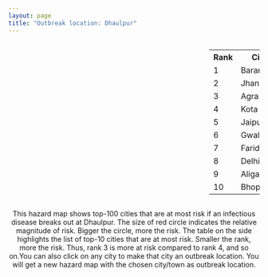 ```yaml
---
layout: page
title: "Outbreak location: Dhaulpur"
---
```

<div style="width: 100%; overflow: auto;">
<div style="width: 75%; float: left;">
<div id="mapid">
<script src="https://buda-magenta.github.io/hazard_map/load_map.js"></script>

<script>
var marker_outbreak = L.marker([26.653396, 77.624206],{"autoPan": true}).addTo(map); marker_outbreak.bindTooltip("Dhaulpur").openTooltip();

var circle_1 = L.circle([24.917151, 76.696403], {"pane": "markerPane", "color": "red", "fill": true, "fillOpacity": 0.2, "fillRule": "evenodd", "lineCap": "round", "lineJoin": "round", "opacity": 1.0, "radius": 187803, "stroke": true, "weight": 3}).addTo(map);
circle_1.bindTooltip("Baran<br>rank: 1<br>hazard index: 0.187804")
circle_1.bindPopup('<a href="https://buda-magenta.github.io/hazard_map/Baran">Baran</a>')

var circle_2 = L.circle([25.531031, 78.652689], {"pane": "markerPane", "color": "red", "fill": true, "fillOpacity": 0.2, "fillRule": "evenodd", "lineCap": "round", "lineJoin": "round", "opacity": 1.0, "radius": 49329, "stroke": true, "weight": 3}).addTo(map);
circle_2.bindTooltip("Jhansi<br>rank: 2<br>hazard index: 0.049329")
circle_2.bindPopup('<a href="https://buda-magenta.github.io/hazard_map/Jhansi">Jhansi</a>')

var circle_3 = L.circle([27.175255, 78.009816], {"pane": "markerPane", "color": "red", "fill": true, "fillOpacity": 0.2, "fillRule": "evenodd", "lineCap": "round", "lineJoin": "round", "opacity": 1.0, "radius": 33053, "stroke": true, "weight": 3}).addTo(map);
circle_3.bindTooltip("Agra<br>rank: 3<br>hazard index: 0.033054")
circle_3.bindPopup('<a href="https://buda-magenta.github.io/hazard_map/Agra">Agra</a>')

var circle_4 = L.circle([25.196826, 76.000893], {"pane": "markerPane", "color": "red", "fill": true, "fillOpacity": 0.2, "fillRule": "evenodd", "lineCap": "round", "lineJoin": "round", "opacity": 1.0, "radius": 30446, "stroke": true, "weight": 3}).addTo(map);
circle_4.bindTooltip("Kota<br>rank: 4<br>hazard index: 0.030446")
circle_4.bindPopup('<a href="https://buda-magenta.github.io/hazard_map/Kota">Kota</a>')

var circle_5 = L.circle([26.915458, 75.818982], {"pane": "markerPane", "color": "red", "fill": true, "fillOpacity": 0.2, "fillRule": "evenodd", "lineCap": "round", "lineJoin": "round", "opacity": 1.0, "radius": 21242, "stroke": true, "weight": 3}).addTo(map);
circle_5.bindTooltip("Jaipur<br>rank: 5<br>hazard index: 0.021242")
circle_5.bindPopup('<a href="https://buda-magenta.github.io/hazard_map/Jaipur">Jaipur</a>')

var circle_6 = L.circle([26.203725, 78.157363], {"pane": "markerPane", "color": "red", "fill": true, "fillOpacity": 0.2, "fillRule": "evenodd", "lineCap": "round", "lineJoin": "round", "opacity": 1.0, "radius": 19194, "stroke": true, "weight": 3}).addTo(map);
circle_6.bindTooltip("Gwalior<br>rank: 6<br>hazard index: 0.019195")
circle_6.bindPopup('<a href="https://buda-magenta.github.io/hazard_map/Gwalior">Gwalior</a>')

var circle_7 = L.circle([28.402979, 77.310384], {"pane": "markerPane", "color": "red", "fill": true, "fillOpacity": 0.2, "fillRule": "evenodd", "lineCap": "round", "lineJoin": "round", "opacity": 1.0, "radius": 9714, "stroke": true, "weight": 3}).addTo(map);
circle_7.bindTooltip("Faridabad<br>rank: 7<br>hazard index: 0.009714")
circle_7.bindPopup('<a href="https://buda-magenta.github.io/hazard_map/Faridabad">Faridabad</a>')

var circle_8 = L.circle([28.651718, 77.221939], {"pane": "markerPane", "color": "red", "fill": true, "fillOpacity": 0.2, "fillRule": "evenodd", "lineCap": "round", "lineJoin": "round", "opacity": 1.0, "radius": 6049, "stroke": true, "weight": 3}).addTo(map);
circle_8.bindTooltip("Delhi<br>rank: 8<br>hazard index: 0.006049")
circle_8.bindPopup('<a href="https://buda-magenta.github.io/hazard_map/Delhi">Delhi</a>')

var circle_9 = L.circle([27.876990, 78.137290], {"pane": "markerPane", "color": "red", "fill": true, "fillOpacity": 0.2, "fillRule": "evenodd", "lineCap": "round", "lineJoin": "round", "opacity": 1.0, "radius": 5759, "stroke": true, "weight": 3}).addTo(map);
circle_9.bindTooltip("Aligarh<br>rank: 9<br>hazard index: 0.005760")
circle_9.bindPopup('<a href="https://buda-magenta.github.io/hazard_map/Aligarh">Aligarh</a>')

var circle_10 = L.circle([23.258486, 77.401989], {"pane": "markerPane", "color": "red", "fill": true, "fillOpacity": 0.2, "fillRule": "evenodd", "lineCap": "round", "lineJoin": "round", "opacity": 1.0, "radius": 4857, "stroke": true, "weight": 3}).addTo(map);
circle_10.bindTooltip("Bhopal<br>rank: 10<br>hazard index: 0.004857")
circle_10.bindPopup('<a href="https://buda-magenta.github.io/hazard_map/Bhopal">Bhopal</a>')

var circle_11 = L.circle([24.500000, 77.500000], {"pane": "markerPane", "color": "red", "fill": true, "fillOpacity": 0.2, "fillRule": "evenodd", "lineCap": "round", "lineJoin": "round", "opacity": 1.0, "radius": 4242, "stroke": true, "weight": 3}).addTo(map);
circle_11.bindTooltip("Guna<br>rank: 11<br>hazard index: 0.004242")
circle_11.bindPopup('<a href="https://buda-magenta.github.io/hazard_map/Guna">Guna</a>')

var circle_12 = L.circle([27.177366, 78.389912], {"pane": "markerPane", "color": "red", "fill": true, "fillOpacity": 0.2, "fillRule": "evenodd", "lineCap": "round", "lineJoin": "round", "opacity": 1.0, "radius": 3985, "stroke": true, "weight": 3}).addTo(map);
circle_12.bindTooltip("Firozabad<br>rank: 12<br>hazard index: 0.003986")
circle_12.bindPopup('<a href="https://buda-magenta.github.io/hazard_map/Firozabad">Firozabad</a>')

var circle_13 = L.circle([26.166667, 77.500000], {"pane": "markerPane", "color": "red", "fill": true, "fillOpacity": 0.2, "fillRule": "evenodd", "lineCap": "round", "lineJoin": "round", "opacity": 1.0, "radius": 3651, "stroke": true, "weight": 3}).addTo(map);
circle_13.bindTooltip("Morena<br>rank: 13<br>hazard index: 0.003651")
circle_13.bindPopup('<a href="https://buda-magenta.github.io/hazard_map/Morena">Morena</a>')

var circle_14 = L.circle([26.229141, 76.304533], {"pane": "markerPane", "color": "red", "fill": true, "fillOpacity": 0.2, "fillRule": "evenodd", "lineCap": "round", "lineJoin": "round", "opacity": 1.0, "radius": 3355, "stroke": true, "weight": 3}).addTo(map);
circle_14.bindTooltip("Sawai Madhopur<br>rank: 14<br>hazard index: 0.003355")
circle_14.bindPopup('<a href="https://buda-magenta.github.io/hazard_map/Sawai_Madhopur">Sawai Madhopur</a>')

var circle_15 = L.circle([26.460914, 80.321759], {"pane": "markerPane", "color": "red", "fill": true, "fillOpacity": 0.2, "fillRule": "evenodd", "lineCap": "round", "lineJoin": "round", "opacity": 1.0, "radius": 3206, "stroke": true, "weight": 3}).addTo(map);
circle_15.bindTooltip("Kanpur<br>rank: 15<br>hazard index: 0.003207")
circle_15.bindPopup('<a href="https://buda-magenta.github.io/hazard_map/Kanpur">Kanpur</a>')

var circle_16 = L.circle([27.633333, 77.583333], {"pane": "markerPane", "color": "red", "fill": true, "fillOpacity": 0.2, "fillRule": "evenodd", "lineCap": "round", "lineJoin": "round", "opacity": 1.0, "radius": 2577, "stroke": true, "weight": 3}).addTo(map);
circle_16.bindTooltip("Mathura<br>rank: 16<br>hazard index: 0.002577")
circle_16.bindPopup('<a href="https://buda-magenta.github.io/hazard_map/Mathura">Mathura</a>')

var circle_17 = L.circle([27.639077, 76.614452], {"pane": "markerPane", "color": "red", "fill": true, "fillOpacity": 0.2, "fillRule": "evenodd", "lineCap": "round", "lineJoin": "round", "opacity": 1.0, "radius": 2081, "stroke": true, "weight": 3}).addTo(map);
circle_17.bindTooltip("Alwar<br>rank: 17<br>hazard index: 0.002081")
circle_17.bindPopup('<a href="https://buda-magenta.github.io/hazard_map/Alwar">Alwar</a>')

var circle_18 = L.circle([27.265212, 77.369126], {"pane": "markerPane", "color": "red", "fill": true, "fillOpacity": 0.2, "fillRule": "evenodd", "lineCap": "round", "lineJoin": "round", "opacity": 1.0, "radius": 1742, "stroke": true, "weight": 3}).addTo(map);
circle_18.bindTooltip("Bharatpur<br>rank: 18<br>hazard index: 0.001743")
circle_18.bindPopup('<a href="https://buda-magenta.github.io/hazard_map/Bharatpur">Bharatpur</a>')

var circle_19 = L.circle([26.718324, 79.090254], {"pane": "markerPane", "color": "red", "fill": true, "fillOpacity": 0.2, "fillRule": "evenodd", "lineCap": "round", "lineJoin": "round", "opacity": 1.0, "radius": 1701, "stroke": true, "weight": 3}).addTo(map);
circle_19.bindTooltip("Etawah<br>rank: 19<br>hazard index: 0.001701")
circle_19.bindPopup('<a href="https://buda-magenta.github.io/hazard_map/Etawah">Etawah</a>')

var circle_20 = L.circle([23.480592, 74.917790], {"pane": "markerPane", "color": "red", "fill": true, "fillOpacity": 0.2, "fillRule": "evenodd", "lineCap": "round", "lineJoin": "round", "opacity": 1.0, "radius": 1618, "stroke": true, "weight": 3}).addTo(map);
circle_20.bindTooltip("Ratlam<br>rank: 20<br>hazard index: 0.001619")
circle_20.bindPopup('<a href="https://buda-magenta.github.io/hazard_map/Ratlam">Ratlam</a>')

var circle_21 = L.circle([28.388861, 77.974798], {"pane": "markerPane", "color": "red", "fill": true, "fillOpacity": 0.2, "fillRule": "evenodd", "lineCap": "round", "lineJoin": "round", "opacity": 1.0, "radius": 1470, "stroke": true, "weight": 3}).addTo(map);
circle_21.bindTooltip("Bulandshahr<br>rank: 21<br>hazard index: 0.001471")
circle_21.bindPopup('<a href="https://buda-magenta.github.io/hazard_map/Bulandshahr">Bulandshahr</a>')

var circle_22 = L.circle([26.500000, 78.750000], {"pane": "markerPane", "color": "red", "fill": true, "fillOpacity": 0.2, "fillRule": "evenodd", "lineCap": "round", "lineJoin": "round", "opacity": 1.0, "radius": 1302, "stroke": true, "weight": 3}).addTo(map);
circle_22.bindTooltip("Bhind<br>rank: 22<br>hazard index: 0.001303")
circle_22.bindPopup('<a href="https://buda-magenta.github.io/hazard_map/Bhind">Bhind</a>')

var circle_23 = L.circle([25.935955, 79.424328], {"pane": "markerPane", "color": "red", "fill": true, "fillOpacity": 0.2, "fillRule": "evenodd", "lineCap": "round", "lineJoin": "round", "opacity": 1.0, "radius": 1235, "stroke": true, "weight": 3}).addTo(map);
circle_23.bindTooltip("Orai<br>rank: 23<br>hazard index: 0.001236")
circle_23.bindPopup('<a href="https://buda-magenta.github.io/hazard_map/Orai">Orai</a>')

var circle_24 = L.circle([25.375241, 77.828119], {"pane": "markerPane", "color": "red", "fill": true, "fillOpacity": 0.2, "fillRule": "evenodd", "lineCap": "round", "lineJoin": "round", "opacity": 1.0, "radius": 1218, "stroke": true, "weight": 3}).addTo(map);
circle_24.bindTooltip("Shivpuri<br>rank: 24<br>hazard index: 0.001219")
circle_24.bindPopup('<a href="https://buda-magenta.github.io/hazard_map/Shivpuri">Shivpuri</a>')

var circle_25 = L.circle([28.457876, 79.405571], {"pane": "markerPane", "color": "red", "fill": true, "fillOpacity": 0.2, "fillRule": "evenodd", "lineCap": "round", "lineJoin": "round", "opacity": 1.0, "radius": 1183, "stroke": true, "weight": 3}).addTo(map);
circle_25.bindTooltip("Bareilly<br>rank: 25<br>hazard index: 0.001184")
circle_25.bindPopup('<a href="https://buda-magenta.github.io/hazard_map/Bareilly">Bareilly</a>')

var circle_26 = L.circle([25.438130, 81.833800], {"pane": "markerPane", "color": "red", "fill": true, "fillOpacity": 0.2, "fillRule": "evenodd", "lineCap": "round", "lineJoin": "round", "opacity": 1.0, "radius": 1007, "stroke": true, "weight": 3}).addTo(map);
circle_26.bindTooltip("Allahabad<br>rank: 26<br>hazard index: 0.001008")
circle_26.bindPopup('<a href="https://buda-magenta.github.io/hazard_map/Allahabad">Allahabad</a>')

var circle_27 = L.circle([25.750000, 78.500000], {"pane": "markerPane", "color": "red", "fill": true, "fillOpacity": 0.2, "fillRule": "evenodd", "lineCap": "round", "lineJoin": "round", "opacity": 1.0, "radius": 982, "stroke": true, "weight": 3}).addTo(map);
circle_27.bindTooltip("Datia<br>rank: 27<br>hazard index: 0.000983")
circle_27.bindPopup('<a href="https://buda-magenta.github.io/hazard_map/Datia">Datia</a>')

var circle_28 = L.circle([26.469100, 74.639000], {"pane": "markerPane", "color": "red", "fill": true, "fillOpacity": 0.2, "fillRule": "evenodd", "lineCap": "round", "lineJoin": "round", "opacity": 1.0, "radius": 976, "stroke": true, "weight": 3}).addTo(map);
circle_28.bindTooltip("Ajmer<br>rank: 28<br>hazard index: 0.000977")
circle_28.bindPopup('<a href="https://buda-magenta.github.io/hazard_map/Ajmer">Ajmer</a>')

var circle_29 = L.circle([28.195647, 76.616518], {"pane": "markerPane", "color": "red", "fill": true, "fillOpacity": 0.2, "fillRule": "evenodd", "lineCap": "round", "lineJoin": "round", "opacity": 1.0, "radius": 944, "stroke": true, "weight": 3}).addTo(map);
circle_29.bindTooltip("Rewari<br>rank: 29<br>hazard index: 0.000944")
circle_29.bindPopup('<a href="https://buda-magenta.github.io/hazard_map/Rewari">Rewari</a>')

var circle_30 = L.circle([26.732501, 77.036312], {"pane": "markerPane", "color": "red", "fill": true, "fillOpacity": 0.2, "fillRule": "evenodd", "lineCap": "round", "lineJoin": "round", "opacity": 1.0, "radius": 941, "stroke": true, "weight": 3}).addTo(map);
circle_30.bindTooltip("Hindaun<br>rank: 30<br>hazard index: 0.000941")
circle_30.bindPopup('<a href="https://buda-magenta.github.io/hazard_map/Hindaun">Hindaun</a>')

var circle_31 = L.circle([22.720362, 75.868200], {"pane": "markerPane", "color": "red", "fill": true, "fillOpacity": 0.2, "fillRule": "evenodd", "lineCap": "round", "lineJoin": "round", "opacity": 1.0, "radius": 930, "stroke": true, "weight": 3}).addTo(map);
circle_31.bindTooltip("Indore<br>rank: 31<br>hazard index: 0.000930")
circle_31.bindPopup('<a href="https://buda-magenta.github.io/hazard_map/Indore">Indore</a>')

var circle_32 = L.circle([27.573243, 78.111739], {"pane": "markerPane", "color": "red", "fill": true, "fillOpacity": 0.2, "fillRule": "evenodd", "lineCap": "round", "lineJoin": "round", "opacity": 1.0, "radius": 907, "stroke": true, "weight": 3}).addTo(map);
circle_32.bindTooltip("Hathras<br>rank: 32<br>hazard index: 0.000908")
circle_32.bindPopup('<a href="https://buda-magenta.github.io/hazard_map/Hathras">Hathras</a>')

var circle_33 = L.circle([28.176959, 77.373112], {"pane": "markerPane", "color": "red", "fill": true, "fillOpacity": 0.2, "fillRule": "evenodd", "lineCap": "round", "lineJoin": "round", "opacity": 1.0, "radius": 866, "stroke": true, "weight": 3}).addTo(map);
circle_33.bindTooltip("Palwal<br>rank: 33<br>hazard index: 0.000866")
circle_33.bindPopup('<a href="https://buda-magenta.github.io/hazard_map/Palwal">Palwal</a>')

var circle_34 = L.circle([23.587548, 75.675679], {"pane": "markerPane", "color": "red", "fill": true, "fillOpacity": 0.2, "fillRule": "evenodd", "lineCap": "round", "lineJoin": "round", "opacity": 1.0, "radius": 773, "stroke": true, "weight": 3}).addTo(map);
circle_34.bindTooltip("Nagda<br>rank: 34<br>hazard index: 0.000774")
circle_34.bindPopup('<a href="https://buda-magenta.github.io/hazard_map/Nagda">Nagda</a>')

var circle_35 = L.circle([23.160894, 79.949770], {"pane": "markerPane", "color": "red", "fill": true, "fillOpacity": 0.2, "fillRule": "evenodd", "lineCap": "round", "lineJoin": "round", "opacity": 1.0, "radius": 764, "stroke": true, "weight": 3}).addTo(map);
circle_35.bindTooltip("Jabalpur<br>rank: 35<br>hazard index: 0.000764")
circle_35.bindPopup('<a href="https://buda-magenta.github.io/hazard_map/Jabalpur">Jabalpur</a>')

var circle_36 = L.circle([24.700385, 78.518668], {"pane": "markerPane", "color": "red", "fill": true, "fillOpacity": 0.2, "fillRule": "evenodd", "lineCap": "round", "lineJoin": "round", "opacity": 1.0, "radius": 755, "stroke": true, "weight": 3}).addTo(map);
circle_36.bindTooltip("Lalitpur<br>rank: 36<br>hazard index: 0.000756")
circle_36.bindPopup('<a href="https://buda-magenta.github.io/hazard_map/Lalitpur">Lalitpur</a>')

var circle_37 = L.circle([27.036604, 78.651436], {"pane": "markerPane", "color": "red", "fill": true, "fillOpacity": 0.2, "fillRule": "evenodd", "lineCap": "round", "lineJoin": "round", "opacity": 1.0, "radius": 718, "stroke": true, "weight": 3}).addTo(map);
circle_37.bindTooltip("Shikohabad<br>rank: 37<br>hazard index: 0.000719")
circle_37.bindPopup('<a href="https://buda-magenta.github.io/hazard_map/Shikohabad">Shikohabad</a>')

var circle_38 = L.circle([24.935635, 82.647701], {"pane": "markerPane", "color": "red", "fill": true, "fillOpacity": 0.2, "fillRule": "evenodd", "lineCap": "round", "lineJoin": "round", "opacity": 1.0, "radius": 713, "stroke": true, "weight": 3}).addTo(map);
circle_38.bindTooltip("Mirzapur<br>rank: 38<br>hazard index: 0.000714")
circle_38.bindPopup('<a href="https://buda-magenta.github.io/hazard_map/Mirzapur">Mirzapur</a>')

var circle_39 = L.circle([26.838100, 80.934600], {"pane": "markerPane", "color": "red", "fill": true, "fillOpacity": 0.2, "fillRule": "evenodd", "lineCap": "round", "lineJoin": "round", "opacity": 1.0, "radius": 663, "stroke": true, "weight": 3}).addTo(map);
circle_39.bindTooltip("Lucknow<br>rank: 39<br>hazard index: 0.000663")
circle_39.bindPopup('<a href="https://buda-magenta.github.io/hazard_map/Lucknow">Lucknow</a>')

var circle_40 = L.circle([26.296772, 73.035143], {"pane": "markerPane", "color": "red", "fill": true, "fillOpacity": 0.2, "fillRule": "evenodd", "lineCap": "round", "lineJoin": "round", "opacity": 1.0, "radius": 652, "stroke": true, "weight": 3}).addTo(map);
circle_40.bindTooltip("Jodhpur<br>rank: 40<br>hazard index: 0.000653")
circle_40.bindPopup('<a href="https://buda-magenta.github.io/hazard_map/Jodhpur">Jodhpur</a>')

var circle_41 = L.circle([27.209822, 79.048137], {"pane": "markerPane", "color": "red", "fill": true, "fillOpacity": 0.2, "fillRule": "evenodd", "lineCap": "round", "lineJoin": "round", "opacity": 1.0, "radius": 614, "stroke": true, "weight": 3}).addTo(map);
circle_41.bindTooltip("Mainpuri<br>rank: 41<br>hazard index: 0.000615")
circle_41.bindPopup('<a href="https://buda-magenta.github.io/hazard_map/Mainpuri">Mainpuri</a>')

var circle_42 = L.circle([29.154148, 77.305954], {"pane": "markerPane", "color": "red", "fill": true, "fillOpacity": 0.2, "fillRule": "evenodd", "lineCap": "round", "lineJoin": "round", "opacity": 1.0, "radius": 585, "stroke": true, "weight": 3}).addTo(map);
circle_42.bindTooltip("Baraut<br>rank: 42<br>hazard index: 0.000586")
circle_42.bindPopup('<a href="https://buda-magenta.github.io/hazard_map/Baraut">Baraut</a>')

var circle_43 = L.circle([25.476300, 80.339500], {"pane": "markerPane", "color": "red", "fill": true, "fillOpacity": 0.2, "fillRule": "evenodd", "lineCap": "round", "lineJoin": "round", "opacity": 1.0, "radius": 534, "stroke": true, "weight": 3}).addTo(map);
circle_43.bindTooltip("Banda<br>rank: 43<br>hazard index: 0.000535")
circle_43.bindPopup('<a href="https://buda-magenta.github.io/hazard_map/Banda">Banda</a>')

var circle_44 = L.circle([28.205907, 77.875714], {"pane": "markerPane", "color": "red", "fill": true, "fillOpacity": 0.2, "fillRule": "evenodd", "lineCap": "round", "lineJoin": "round", "opacity": 1.0, "radius": 446, "stroke": true, "weight": 3}).addTo(map);
circle_44.bindTooltip("Khurja<br>rank: 44<br>hazard index: 0.000447")
circle_44.bindPopup('<a href="https://buda-magenta.github.io/hazard_map/Khurja">Khurja</a>')

var circle_45 = L.circle([26.122147, 75.663754], {"pane": "markerPane", "color": "red", "fill": true, "fillOpacity": 0.2, "fillRule": "evenodd", "lineCap": "round", "lineJoin": "round", "opacity": 1.0, "radius": 427, "stroke": true, "weight": 3}).addTo(map);
circle_45.bindTooltip("Tonk<br>rank: 45<br>hazard index: 0.000428")
circle_45.bindPopup('<a href="https://buda-magenta.github.io/hazard_map/Tonk">Tonk</a>')

var circle_46 = L.circle([27.883846, 78.634890], {"pane": "markerPane", "color": "red", "fill": true, "fillOpacity": 0.2, "fillRule": "evenodd", "lineCap": "round", "lineJoin": "round", "opacity": 1.0, "radius": 422, "stroke": true, "weight": 3}).addTo(map);
circle_46.bindTooltip("Kasganj<br>rank: 46<br>hazard index: 0.000422")
circle_46.bindPopup('<a href="https://buda-magenta.github.io/hazard_map/Kasganj">Kasganj</a>')

var circle_47 = L.circle([23.916667, 78.000000], {"pane": "markerPane", "color": "red", "fill": true, "fillOpacity": 0.2, "fillRule": "evenodd", "lineCap": "round", "lineJoin": "round", "opacity": 1.0, "radius": 421, "stroke": true, "weight": 3}).addTo(map);
circle_47.bindTooltip("Vidisha<br>rank: 47<br>hazard index: 0.000422")
circle_47.bindPopup('<a href="https://buda-magenta.github.io/hazard_map/Vidisha">Vidisha</a>')

var circle_48 = L.circle([19.075990, 72.877393], {"pane": "markerPane", "color": "red", "fill": true, "fillOpacity": 0.2, "fillRule": "evenodd", "lineCap": "round", "lineJoin": "round", "opacity": 1.0, "radius": 385, "stroke": true, "weight": 3}).addTo(map);
circle_48.bindTooltip("Mumbai<br>rank: 48<br>hazard index: 0.000385")
circle_48.bindPopup('<a href="https://buda-magenta.github.io/hazard_map/Mumbai">Mumbai</a>')

var circle_49 = L.circle([21.149813, 79.082056], {"pane": "markerPane", "color": "red", "fill": true, "fillOpacity": 0.2, "fillRule": "evenodd", "lineCap": "round", "lineJoin": "round", "opacity": 1.0, "radius": 383, "stroke": true, "weight": 3}).addTo(map);
circle_49.bindTooltip("Nagpur<br>rank: 49<br>hazard index: 0.000384")
circle_49.bindPopup('<a href="https://buda-magenta.github.io/hazard_map/Nagpur">Nagpur</a>')

var circle_50 = L.circle([24.265131, 75.387182], {"pane": "markerPane", "color": "red", "fill": true, "fillOpacity": 0.2, "fillRule": "evenodd", "lineCap": "round", "lineJoin": "round", "opacity": 1.0, "radius": 350, "stroke": true, "weight": 3}).addTo(map);
circle_50.bindTooltip("Mandsaur<br>rank: 50<br>hazard index: 0.000351")
circle_50.bindPopup('<a href="https://buda-magenta.github.io/hazard_map/Mandsaur">Mandsaur</a>')

var circle_51 = L.circle([23.021624, 72.579707], {"pane": "markerPane", "color": "red", "fill": true, "fillOpacity": 0.2, "fillRule": "evenodd", "lineCap": "round", "lineJoin": "round", "opacity": 1.0, "radius": 348, "stroke": true, "weight": 3}).addTo(map);
circle_51.bindTooltip("Ahmedabad<br>rank: 51<br>hazard index: 0.000349")
circle_51.bindPopup('<a href="https://buda-magenta.github.io/hazard_map/Ahmedabad">Ahmedabad</a>')

var circle_52 = L.circle([24.500000, 74.500000], {"pane": "markerPane", "color": "red", "fill": true, "fillOpacity": 0.2, "fillRule": "evenodd", "lineCap": "round", "lineJoin": "round", "opacity": 1.0, "radius": 324, "stroke": true, "weight": 3}).addTo(map);
circle_52.bindTooltip("Chittaurgarh<br>rank: 52<br>hazard index: 0.000325")
circle_52.bindPopup('<a href="https://buda-magenta.github.io/hazard_map/Chittaurgarh">Chittaurgarh</a>')

var circle_53 = L.circle([24.462465, 74.850114], {"pane": "markerPane", "color": "red", "fill": true, "fillOpacity": 0.2, "fillRule": "evenodd", "lineCap": "round", "lineJoin": "round", "opacity": 1.0, "radius": 317, "stroke": true, "weight": 3}).addTo(map);
circle_53.bindTooltip("Nimach<br>rank: 53<br>hazard index: 0.000318")
circle_53.bindPopup('<a href="https://buda-magenta.github.io/hazard_map/Nimach">Nimach</a>')

var circle_54 = L.circle([23.809612, 78.759114], {"pane": "markerPane", "color": "red", "fill": true, "fillOpacity": 0.2, "fillRule": "evenodd", "lineCap": "round", "lineJoin": "round", "opacity": 1.0, "radius": 306, "stroke": true, "weight": 3}).addTo(map);
circle_54.bindTooltip("Sagar<br>rank: 54<br>hazard index: 0.000306")
circle_54.bindPopup('<a href="https://buda-magenta.github.io/hazard_map/Sagar">Sagar</a>')

var circle_55 = L.circle([28.863842, 78.805778], {"pane": "markerPane", "color": "red", "fill": true, "fillOpacity": 0.2, "fillRule": "evenodd", "lineCap": "round", "lineJoin": "round", "opacity": 1.0, "radius": 290, "stroke": true, "weight": 3}).addTo(map);
circle_55.bindTooltip("Moradabad<br>rank: 55<br>hazard index: 0.000291")
circle_55.bindPopup('<a href="https://buda-magenta.github.io/hazard_map/Moradabad">Moradabad</a>')

var circle_56 = L.circle([28.015929, 73.317137], {"pane": "markerPane", "color": "red", "fill": true, "fillOpacity": 0.2, "fillRule": "evenodd", "lineCap": "round", "lineJoin": "round", "opacity": 1.0, "radius": 266, "stroke": true, "weight": 3}).addTo(map);
circle_56.bindTooltip("Bikaner<br>rank: 56<br>hazard index: 0.000266")
circle_56.bindPopup('<a href="https://buda-magenta.github.io/hazard_map/Bikaner">Bikaner</a>')

var circle_57 = L.circle([30.909016, 75.851601], {"pane": "markerPane", "color": "red", "fill": true, "fillOpacity": 0.2, "fillRule": "evenodd", "lineCap": "round", "lineJoin": "round", "opacity": 1.0, "radius": 255, "stroke": true, "weight": 3}).addTo(map);
circle_57.bindTooltip("Ludhiana<br>rank: 57<br>hazard index: 0.000255")
circle_57.bindPopup('<a href="https://buda-magenta.github.io/hazard_map/Ludhiana">Ludhiana</a>')

var circle_58 = L.circle([25.500000, 75.833333], {"pane": "markerPane", "color": "red", "fill": true, "fillOpacity": 0.2, "fillRule": "evenodd", "lineCap": "round", "lineJoin": "round", "opacity": 1.0, "radius": 242, "stroke": true, "weight": 3}).addTo(map);
circle_58.bindTooltip("Bundi<br>rank: 58<br>hazard index: 0.000242")
circle_58.bindPopup('<a href="https://buda-magenta.github.io/hazard_map/Bundi">Bundi</a>')

var circle_59 = L.circle([25.488773, 74.699613], {"pane": "markerPane", "color": "red", "fill": true, "fillOpacity": 0.2, "fillRule": "evenodd", "lineCap": "round", "lineJoin": "round", "opacity": 1.0, "radius": 233, "stroke": true, "weight": 3}).addTo(map);
circle_59.bindTooltip("Bhilwara<br>rank: 59<br>hazard index: 0.000233")
circle_59.bindPopup('<a href="https://buda-magenta.github.io/hazard_map/Bhilwara">Bhilwara</a>')

var circle_60 = L.circle([26.588559, 74.861097], {"pane": "markerPane", "color": "red", "fill": true, "fillOpacity": 0.2, "fillRule": "evenodd", "lineCap": "round", "lineJoin": "round", "opacity": 1.0, "radius": 230, "stroke": true, "weight": 3}).addTo(map);
circle_60.bindTooltip("Kishangarh<br>rank: 60<br>hazard index: 0.000230")
circle_60.bindPopup('<a href="https://buda-magenta.github.io/hazard_map/Kishangarh">Kishangarh</a>')

var circle_61 = L.circle([27.662826, 75.027926], {"pane": "markerPane", "color": "red", "fill": true, "fillOpacity": 0.2, "fillRule": "evenodd", "lineCap": "round", "lineJoin": "round", "opacity": 1.0, "radius": 227, "stroke": true, "weight": 3}).addTo(map);
circle_61.bindTooltip("Sikar<br>rank: 61<br>hazard index: 0.000227")
circle_61.bindPopup('<a href="https://buda-magenta.github.io/hazard_map/Sikar">Sikar</a>')

var circle_62 = L.circle([23.174597, 75.785142], {"pane": "markerPane", "color": "red", "fill": true, "fillOpacity": 0.2, "fillRule": "evenodd", "lineCap": "round", "lineJoin": "round", "opacity": 1.0, "radius": 192, "stroke": true, "weight": 3}).addTo(map);
circle_62.bindTooltip("Ujjain<br>rank: 62<br>hazard index: 0.000192")
circle_62.bindPopup('<a href="https://buda-magenta.github.io/hazard_map/Ujjain">Ujjain</a>')

var circle_63 = L.circle([23.833962, 80.392456], {"pane": "markerPane", "color": "red", "fill": true, "fillOpacity": 0.2, "fillRule": "evenodd", "lineCap": "round", "lineJoin": "round", "opacity": 1.0, "radius": 189, "stroke": true, "weight": 3}).addTo(map);
circle_63.bindTooltip("Murwara<br>rank: 63<br>hazard index: 0.000190")
circle_63.bindPopup('<a href="https://buda-magenta.github.io/hazard_map/Murwara">Murwara</a>')

var circle_64 = L.circle([18.521428, 73.854454], {"pane": "markerPane", "color": "red", "fill": true, "fillOpacity": 0.2, "fillRule": "evenodd", "lineCap": "round", "lineJoin": "round", "opacity": 1.0, "radius": 185, "stroke": true, "weight": 3}).addTo(map);
circle_64.bindTooltip("Pune<br>rank: 64<br>hazard index: 0.000185")
circle_64.bindPopup('<a href="https://buda-magenta.github.io/hazard_map/Pune">Pune</a>')

var circle_65 = L.circle([13.083694, 80.270186], {"pane": "markerPane", "color": "red", "fill": true, "fillOpacity": 0.2, "fillRule": "evenodd", "lineCap": "round", "lineJoin": "round", "opacity": 1.0, "radius": 184, "stroke": true, "weight": 3}).addTo(map);
circle_65.bindTooltip("Chennai<br>rank: 65<br>hazard index: 0.000184")
circle_65.bindPopup('<a href="https://buda-magenta.github.io/hazard_map/Chennai">Chennai</a>')

var circle_66 = L.circle([29.938447, 78.145298], {"pane": "markerPane", "color": "red", "fill": true, "fillOpacity": 0.2, "fillRule": "evenodd", "lineCap": "round", "lineJoin": "round", "opacity": 1.0, "radius": 180, "stroke": true, "weight": 3}).addTo(map);
circle_66.bindTooltip("Haridwar<br>rank: 66<br>hazard index: 0.000180")
circle_66.bindPopup('<a href="https://buda-magenta.github.io/hazard_map/Haridwar">Haridwar</a>')

var circle_67 = L.circle([28.428262, 77.002700], {"pane": "markerPane", "color": "red", "fill": true, "fillOpacity": 0.2, "fillRule": "evenodd", "lineCap": "round", "lineJoin": "round", "opacity": 1.0, "radius": 170, "stroke": true, "weight": 3}).addTo(map);
circle_67.bindTooltip("Gurgaon<br>rank: 67<br>hazard index: 0.000170")
circle_67.bindPopup('<a href="https://buda-magenta.github.io/hazard_map/Gurgaon">Gurgaon</a>')

var circle_68 = L.circle([25.954628, 83.647350], {"pane": "markerPane", "color": "red", "fill": true, "fillOpacity": 0.2, "fillRule": "evenodd", "lineCap": "round", "lineJoin": "round", "opacity": 1.0, "radius": 143, "stroke": true, "weight": 3}).addTo(map);
circle_68.bindTooltip("Maunath Bhanjan<br>rank: 68<br>hazard index: 0.000144")
circle_68.bindPopup('<a href="https://buda-magenta.github.io/hazard_map/Maunath_Bhanjan">Maunath Bhanjan</a>')

var circle_69 = L.circle([29.988077, 77.508130], {"pane": "markerPane", "color": "red", "fill": true, "fillOpacity": 0.2, "fillRule": "evenodd", "lineCap": "round", "lineJoin": "round", "opacity": 1.0, "radius": 143, "stroke": true, "weight": 3}).addTo(map);
circle_69.bindTooltip("Saharanpur<br>rank: 69<br>hazard index: 0.000143")
circle_69.bindPopup('<a href="https://buda-magenta.github.io/hazard_map/Saharanpur">Saharanpur</a>')

var circle_70 = L.circle([24.578721, 73.686257], {"pane": "markerPane", "color": "red", "fill": true, "fillOpacity": 0.2, "fillRule": "evenodd", "lineCap": "round", "lineJoin": "round", "opacity": 1.0, "radius": 141, "stroke": true, "weight": 3}).addTo(map);
circle_70.bindTooltip("Udaipur<br>rank: 70<br>hazard index: 0.000142")
circle_70.bindPopup('<a href="https://buda-magenta.github.io/hazard_map/Udaipur">Udaipur</a>')

var circle_71 = L.circle([29.000653, 77.768229], {"pane": "markerPane", "color": "red", "fill": true, "fillOpacity": 0.2, "fillRule": "evenodd", "lineCap": "round", "lineJoin": "round", "opacity": 1.0, "radius": 139, "stroke": true, "weight": 3}).addTo(map);
circle_71.bindTooltip("Meerut<br>rank: 71<br>hazard index: 0.000139")
circle_71.bindPopup('<a href="https://buda-magenta.github.io/hazard_map/Meerut">Meerut</a>')

var circle_72 = L.circle([17.388786, 78.461065], {"pane": "markerPane", "color": "red", "fill": true, "fillOpacity": 0.2, "fillRule": "evenodd", "lineCap": "round", "lineJoin": "round", "opacity": 1.0, "radius": 137, "stroke": true, "weight": 3}).addTo(map);
circle_72.bindTooltip("Hyderabad<br>rank: 72<br>hazard index: 0.000138")
circle_72.bindPopup('<a href="https://buda-magenta.github.io/hazard_map/Hyderabad">Hyderabad</a>')

var circle_73 = L.circle([31.292011, 75.568058], {"pane": "markerPane", "color": "red", "fill": true, "fillOpacity": 0.2, "fillRule": "evenodd", "lineCap": "round", "lineJoin": "round", "opacity": 1.0, "radius": 136, "stroke": true, "weight": 3}).addTo(map);
circle_73.bindTooltip("Jalandhar<br>rank: 73<br>hazard index: 0.000136")
circle_73.bindPopup('<a href="https://buda-magenta.github.io/hazard_map/Jalandhar">Jalandhar</a>')

var circle_74 = L.circle([12.979120, 77.591300], {"pane": "markerPane", "color": "red", "fill": true, "fillOpacity": 0.2, "fillRule": "evenodd", "lineCap": "round", "lineJoin": "round", "opacity": 1.0, "radius": 134, "stroke": true, "weight": 3}).addTo(map);
circle_74.bindTooltip("Bangalore<br>rank: 74<br>hazard index: 0.000135")
circle_74.bindPopup('<a href="https://buda-magenta.github.io/hazard_map/Bangalore">Bangalore</a>')

var circle_75 = L.circle([25.335649, 83.007629], {"pane": "markerPane", "color": "red", "fill": true, "fillOpacity": 0.2, "fillRule": "evenodd", "lineCap": "round", "lineJoin": "round", "opacity": 1.0, "radius": 124, "stroke": true, "weight": 3}).addTo(map);
circle_75.bindTooltip("Varanasi<br>rank: 75<br>hazard index: 0.000125")
circle_75.bindPopup('<a href="https://buda-magenta.github.io/hazard_map/Varanasi">Varanasi</a>')

var circle_76 = L.circle([28.570784, 77.327107], {"pane": "markerPane", "color": "red", "fill": true, "fillOpacity": 0.2, "fillRule": "evenodd", "lineCap": "round", "lineJoin": "round", "opacity": 1.0, "radius": 120, "stroke": true, "weight": 3}).addTo(map);
circle_76.bindTooltip("Noida<br>rank: 76<br>hazard index: 0.000120")
circle_76.bindPopup('<a href="https://buda-magenta.github.io/hazard_map/Noida">Noida</a>')

var circle_77 = L.circle([20.843512, 75.525927], {"pane": "markerPane", "color": "red", "fill": true, "fillOpacity": 0.2, "fillRule": "evenodd", "lineCap": "round", "lineJoin": "round", "opacity": 1.0, "radius": 119, "stroke": true, "weight": 3}).addTo(map);
circle_77.bindTooltip("Jalgaon<br>rank: 77<br>hazard index: 0.000119")
circle_77.bindPopup('<a href="https://buda-magenta.github.io/hazard_map/Jalgaon">Jalgaon</a>')

var circle_78 = L.circle([27.912633, 79.746563], {"pane": "markerPane", "color": "red", "fill": true, "fillOpacity": 0.2, "fillRule": "evenodd", "lineCap": "round", "lineJoin": "round", "opacity": 1.0, "radius": 115, "stroke": true, "weight": 3}).addTo(map);
circle_78.bindTooltip("Shahjahanpur<br>rank: 78<br>hazard index: 0.000115")
circle_78.bindPopup('<a href="https://buda-magenta.github.io/hazard_map/Shahjahanpur">Shahjahanpur</a>')

var circle_79 = L.circle([21.237947, 81.633683], {"pane": "markerPane", "color": "red", "fill": true, "fillOpacity": 0.2, "fillRule": "evenodd", "lineCap": "round", "lineJoin": "round", "opacity": 1.0, "radius": 111, "stroke": true, "weight": 3}).addTo(map);
circle_79.bindTooltip("Raipur<br>rank: 79<br>hazard index: 0.000112")
circle_79.bindPopup('<a href="https://buda-magenta.github.io/hazard_map/Raipur">Raipur</a>')

var circle_80 = L.circle([31.634308, 74.873679], {"pane": "markerPane", "color": "red", "fill": true, "fillOpacity": 0.2, "fillRule": "evenodd", "lineCap": "round", "lineJoin": "round", "opacity": 1.0, "radius": 110, "stroke": true, "weight": 3}).addTo(map);
circle_80.bindTooltip("Amritsar<br>rank: 80<br>hazard index: 0.000110")
circle_80.bindPopup('<a href="https://buda-magenta.github.io/hazard_map/Amritsar">Amritsar</a>')

var circle_81 = L.circle([22.541418, 88.357691], {"pane": "markerPane", "color": "red", "fill": true, "fillOpacity": 0.2, "fillRule": "evenodd", "lineCap": "round", "lineJoin": "round", "opacity": 1.0, "radius": 110, "stroke": true, "weight": 3}).addTo(map);
circle_81.bindTooltip("Kolkata<br>rank: 81<br>hazard index: 0.000110")
circle_81.bindPopup('<a href="https://buda-magenta.github.io/hazard_map/Kolkata">Kolkata</a>')

var circle_82 = L.circle([27.437194, 79.489129], {"pane": "markerPane", "color": "red", "fill": true, "fillOpacity": 0.2, "fillRule": "evenodd", "lineCap": "round", "lineJoin": "round", "opacity": 1.0, "radius": 107, "stroke": true, "weight": 3}).addTo(map);
circle_82.bindTooltip("Farrukhabad<br>rank: 82<br>hazard index: 0.000108")
circle_82.bindPopup('<a href="https://buda-magenta.github.io/hazard_map/Farrukhabad">Farrukhabad</a>')

var circle_83 = L.circle([23.750000, 79.583333], {"pane": "markerPane", "color": "red", "fill": true, "fillOpacity": 0.2, "fillRule": "evenodd", "lineCap": "round", "lineJoin": "round", "opacity": 1.0, "radius": 106, "stroke": true, "weight": 3}).addTo(map);
circle_83.bindTooltip("Damoh<br>rank: 83<br>hazard index: 0.000107")
circle_83.bindPopup('<a href="https://buda-magenta.github.io/hazard_map/Damoh">Damoh</a>')

var circle_84 = L.circle([28.206144, 74.691907], {"pane": "markerPane", "color": "red", "fill": true, "fillOpacity": 0.2, "fillRule": "evenodd", "lineCap": "round", "lineJoin": "round", "opacity": 1.0, "radius": 99, "stroke": true, "weight": 3}).addTo(map);
circle_84.bindTooltip("Churu<br>rank: 84<br>hazard index: 0.000099")
circle_84.bindPopup('<a href="https://buda-magenta.github.io/hazard_map/Churu">Churu</a>')

var circle_85 = L.circle([26.671329, 83.364583], {"pane": "markerPane", "color": "red", "fill": true, "fillOpacity": 0.2, "fillRule": "evenodd", "lineCap": "round", "lineJoin": "round", "opacity": 1.0, "radius": 98, "stroke": true, "weight": 3}).addTo(map);
circle_85.bindTooltip("Gorakhpur<br>rank: 85<br>hazard index: 0.000098")
circle_85.bindPopup('<a href="https://buda-magenta.github.io/hazard_map/Gorakhpur">Gorakhpur</a>')

var circle_86 = L.circle([25.565691, 80.063489], {"pane": "markerPane", "color": "red", "fill": true, "fillOpacity": 0.2, "fillRule": "evenodd", "lineCap": "round", "lineJoin": "round", "opacity": 1.0, "radius": 93, "stroke": true, "weight": 3}).addTo(map);
circle_86.bindTooltip("Khanna<br>rank: 86<br>hazard index: 0.000094")
circle_86.bindPopup('<a href="https://buda-magenta.github.io/hazard_map/Khanna">Khanna</a>')

var circle_87 = L.circle([27.060786, 74.176675], {"pane": "markerPane", "color": "red", "fill": true, "fillOpacity": 0.2, "fillRule": "evenodd", "lineCap": "round", "lineJoin": "round", "opacity": 1.0, "radius": 90, "stroke": true, "weight": 3}).addTo(map);
circle_87.bindTooltip("Nagaur<br>rank: 87<br>hazard index: 0.000090")
circle_87.bindPopup('<a href="https://buda-magenta.github.io/hazard_map/Nagaur">Nagaur</a>')

var circle_88 = L.circle([28.733400, 77.298600], {"pane": "markerPane", "color": "red", "fill": true, "fillOpacity": 0.2, "fillRule": "evenodd", "lineCap": "round", "lineJoin": "round", "opacity": 1.0, "radius": 90, "stroke": true, "weight": 3}).addTo(map);
circle_88.bindTooltip("Loni<br>rank: 88<br>hazard index: 0.000090")
circle_88.bindPopup('<a href="https://buda-magenta.github.io/hazard_map/Loni">Loni</a>')

var circle_89 = L.circle([29.168807, 75.746110], {"pane": "markerPane", "color": "red", "fill": true, "fillOpacity": 0.2, "fillRule": "evenodd", "lineCap": "round", "lineJoin": "round", "opacity": 1.0, "radius": 80, "stroke": true, "weight": 3}).addTo(map);
circle_89.bindTooltip("Hisar<br>rank: 89<br>hazard index: 0.000081")
circle_89.bindPopup('<a href="https://buda-magenta.github.io/hazard_map/Hisar">Hisar</a>')

var circle_90 = L.circle([26.439874, 80.018000], {"pane": "markerPane", "color": "red", "fill": true, "fillOpacity": 0.2, "fillRule": "evenodd", "lineCap": "round", "lineJoin": "round", "opacity": 1.0, "radius": 78, "stroke": true, "weight": 3}).addTo(map);
circle_90.bindTooltip("Akbarpur<br>rank: 90<br>hazard index: 0.000078")
circle_90.bindPopup('<a href="https://buda-magenta.github.io/hazard_map/Akbarpur">Akbarpur</a>')

var circle_91 = L.circle([26.099214, 74.312704], {"pane": "markerPane", "color": "red", "fill": true, "fillOpacity": 0.2, "fillRule": "evenodd", "lineCap": "round", "lineJoin": "round", "opacity": 1.0, "radius": 77, "stroke": true, "weight": 3}).addTo(map);
circle_91.bindTooltip("Beawar<br>rank: 91<br>hazard index: 0.000077")
circle_91.bindPopup('<a href="https://buda-magenta.github.io/hazard_map/Beawar">Beawar</a>')

var circle_92 = L.circle([24.197443, 82.666145], {"pane": "markerPane", "color": "red", "fill": true, "fillOpacity": 0.2, "fillRule": "evenodd", "lineCap": "round", "lineJoin": "round", "opacity": 1.0, "radius": 76, "stroke": true, "weight": 3}).addTo(map);
circle_92.bindTooltip("Singrauli<br>rank: 92<br>hazard index: 0.000076")
circle_92.bindPopup('<a href="https://buda-magenta.github.io/hazard_map/Singrauli">Singrauli</a>')

var circle_93 = L.circle([20.266777, 85.843559], {"pane": "markerPane", "color": "red", "fill": true, "fillOpacity": 0.2, "fillRule": "evenodd", "lineCap": "round", "lineJoin": "round", "opacity": 1.0, "radius": 73, "stroke": true, "weight": 3}).addTo(map);
circle_93.bindTooltip("Bhubaneswar<br>rank: 93<br>hazard index: 0.000074")
circle_93.bindPopup('<a href="https://buda-magenta.github.io/hazard_map/Bhubaneswar">Bhubaneswar</a>')

var circle_94 = L.circle([27.701115, 74.464936], {"pane": "markerPane", "color": "red", "fill": true, "fillOpacity": 0.2, "fillRule": "evenodd", "lineCap": "round", "lineJoin": "round", "opacity": 1.0, "radius": 68, "stroke": true, "weight": 3}).addTo(map);
circle_94.bindTooltip("Sujangarh<br>rank: 94<br>hazard index: 0.000069")
circle_94.bindPopup('<a href="https://buda-magenta.github.io/hazard_map/Sujangarh">Sujangarh</a>')

var circle_95 = L.circle([22.383333, 82.133333], {"pane": "markerPane", "color": "red", "fill": true, "fillOpacity": 0.2, "fillRule": "evenodd", "lineCap": "round", "lineJoin": "round", "opacity": 1.0, "radius": 65, "stroke": true, "weight": 3}).addTo(map);
circle_95.bindTooltip("Bilaspur<br>rank: 95<br>hazard index: 0.000066")
circle_95.bindPopup('<a href="https://buda-magenta.github.io/hazard_map/Bilaspur">Bilaspur</a>')

var circle_96 = L.circle([23.000000, 76.166667], {"pane": "markerPane", "color": "red", "fill": true, "fillOpacity": 0.2, "fillRule": "evenodd", "lineCap": "round", "lineJoin": "round", "opacity": 1.0, "radius": 64, "stroke": true, "weight": 3}).addTo(map);
circle_96.bindTooltip("Dewas<br>rank: 96<br>hazard index: 0.000065")
circle_96.bindPopup('<a href="https://buda-magenta.github.io/hazard_map/Dewas">Dewas</a>')

var circle_97 = L.circle([28.901090, 76.580194], {"pane": "markerPane", "color": "red", "fill": true, "fillOpacity": 0.2, "fillRule": "evenodd", "lineCap": "round", "lineJoin": "round", "opacity": 1.0, "radius": 62, "stroke": true, "weight": 3}).addTo(map);
circle_97.bindTooltip("Rohtak<br>rank: 97<br>hazard index: 0.000062")
circle_97.bindPopup('<a href="https://buda-magenta.github.io/hazard_map/Rohtak">Rohtak</a>')

var circle_98 = L.circle([30.733442, 76.779714], {"pane": "markerPane", "color": "red", "fill": true, "fillOpacity": 0.2, "fillRule": "evenodd", "lineCap": "round", "lineJoin": "round", "opacity": 1.0, "radius": 59, "stroke": true, "weight": 3}).addTo(map);
circle_98.bindTooltip("Chandigarh<br>rank: 98<br>hazard index: 0.000059")
circle_98.bindPopup('<a href="https://buda-magenta.github.io/hazard_map/Chandigarh">Chandigarh</a>')

var circle_99 = L.circle([24.500000, 81.000000], {"pane": "markerPane", "color": "red", "fill": true, "fillOpacity": 0.2, "fillRule": "evenodd", "lineCap": "round", "lineJoin": "round", "opacity": 1.0, "radius": 58, "stroke": true, "weight": 3}).addTo(map);
circle_99.bindTooltip("Satna<br>rank: 99<br>hazard index: 0.000058")
circle_99.bindPopup('<a href="https://buda-magenta.github.io/hazard_map/Satna">Satna</a>')

var circle_100 = L.circle([22.275879, 79.721045], {"pane": "markerPane", "color": "red", "fill": true, "fillOpacity": 0.2, "fillRule": "evenodd", "lineCap": "round", "lineJoin": "round", "opacity": 1.0, "radius": 57, "stroke": true, "weight": 3}).addTo(map);
circle_100.bindTooltip("Seoni<br>rank: 100<br>hazard index: 0.000057")
circle_100.bindPopup('<a href="https://buda-magenta.github.io/hazard_map/Seoni">Seoni</a>')
</script>
</div>
</div>


<div style="width: 20%; float: right;">
<table>
<tr>
<th>Rank</th>
<th>City</th>
</tr>

<tr>
<td>1</td>
<td>Baran</td>
</tr>

<tr>
<td>2</td>
<td>Jhansi</td>
</tr>

<tr>
<td>3</td>
<td>Agra</td>
</tr>

<tr>
<td>4</td>
<td>Kota</td>
</tr>

<tr>
<td>5</td>
<td>Jaipur</td>
</tr>

<tr>
<td>6</td>
<td>Gwalior</td>
</tr>

<tr>
<td>7</td>
<td>Faridabad</td>
</tr>

<tr>
<td>8</td>
<td>Delhi</td>
</tr>

<tr>
<td>9</td>
<td>Aligarh</td>
</tr>

<tr>
<td>10</td>
<td>Bhopal</td>
</tr>

</table>
</div>
</div>


<p align="center">This hazard map shows top-100 cities that are at most risk if an infectious disease breaks out at Dhaulpur. The size of red circle indicates the relative magnitude of risk. Bigger the circle, more the risk. The table on the side highlights the list of top-10 cities that are at most risk. Smaller the rank, more the risk. Thus, rank 3 is more at risk compared to rank 4, and so on.You can also click on any city to make that city an outbreak location. You will get a new hazard map with the chosen city/town as outbreak location.
</p>